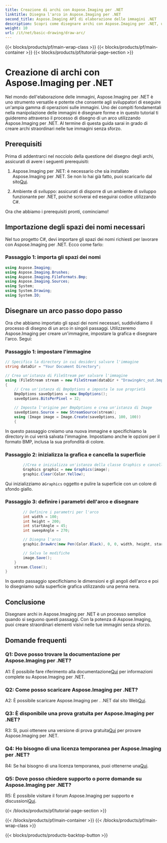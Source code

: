 ```yaml
---
title: Creazione di archi con Aspose.Imaging per .NET
linktitle: Disegna l'arco in Aspose.Imaging per .NET
second_title: Aspose.Imaging API di elaborazione delle immagini .NET
description: Scopri come disegnare archi con Aspose.Imaging per .NET, un potente strumento di manipolazione delle immagini. Guida passo passo per creare immagini straordinarie.
weight: 10
url: /it/net/basic-drawing/draw-arc/
---
```


{{< blocks/products/pf/main-wrap-class >}}
{{< blocks/products/pf/main-container >}}
{{< blocks/products/pf/tutorial-page-section >}}

# Creazione di archi con Aspose.Imaging per .NET

Nel mondo dell'elaborazione delle immagini, Aspose.Imaging per .NET è uno strumento versatile e potente che consente agli sviluppatori di eseguire un'ampia gamma di operazioni sulle immagini. Uno dei compiti fondamentali nella manipolazione delle immagini è disegnare forme e in questo tutorial ti guideremo attraverso il processo di disegno di un arco utilizzando Aspose.Imaging per .NET. Al termine di questa guida sarai in grado di creare archi straordinari nelle tue immagini senza sforzo.

## Prerequisiti

Prima di addentrarci nel nocciolo della questione del disegno degli archi, assicurati di avere i seguenti prerequisiti:

1.  Aspose.Imaging per .NET: è necessario che sia installato Aspose.Imaging per .NET. Se non lo hai già fatto, puoi scaricarlo dal sito[Qui](https://releases.aspose.com/imaging/net/).

2. Ambiente di sviluppo: assicurati di disporre di un ambiente di sviluppo funzionante per .NET, poiché scriverai ed eseguirai codice utilizzando C#.

Ora che abbiamo i prerequisiti pronti, cominciamo!

## Importazione degli spazi dei nomi necessari

Nel tuo progetto C#, devi importare gli spazi dei nomi richiesti per lavorare con Aspose.Imaging per .NET. Ecco come farlo:

### Passaggio 1: importa gli spazi dei nomi

```csharp
using Aspose.Imaging;
using Aspose.Imaging.Brushes;
using Aspose.Imaging.FileFormats.Bmp;
using Aspose.Imaging.Sources;
using System;
using System.Drawing;
using System.IO;
```

## Disegnare un arco passo dopo passo

Ora che abbiamo importato gli spazi dei nomi necessari, suddividiamo il processo di disegno di un arco in singoli passaggi. Utilizzeremo Aspose.Imaging per creare un'immagine, impostare la grafica e disegnare l'arco. Segui:

### Passaggio 1: impostare l'immagine

```csharp
// Specifica la directory in cui desideri salvare l'immagine
string dataDir = "Your Document Directory";

// Crea un'istanza di FileStream per salvare l'immagine
using (FileStream stream = new FileStream(dataDir + "DrawingArc_out.bmp", FileMode.Create))
{
    // Crea un'istanza di BmpOptions e imposta le sue proprietà
    BmpOptions saveOptions = new BmpOptions();
    saveOptions.BitsPerPixel = 32;

    // Imposta l'origine per BmpOptions e crea un'istanza di Image
    saveOptions.Source = new StreamSource(stream);
    using (Image image = Image.Create(saveOptions, 100, 100))
    {
```

In questo passaggio creiamo una nuova immagine e specifichiamo la directory in cui verrà salvata l'immagine. Impostiamo anche le opzioni per il formato BMP, inclusa la sua profondità di colore.

### Passaggio 2: inizializza la grafica e cancella la superficie

```csharp
        //Crea e inizializza un'istanza della classe Graphics e cancella la superficie grafica
        Graphics graphic = new Graphics(image);
        graphic.Clear(Color.Yellow);
```

 Qui inizializziamo a`Graphics` oggetto e pulire la superficie con un colore di sfondo giallo.

### Passaggio 3: definire i parametri dell'arco e disegnare

```csharp
        // Definire i parametri per l'arco
        int width = 100;
        int height = 200;
        int startAngle = 45;
        int sweepAngle = 270;

        // Disegna l'arco
        graphic.DrawArc(new Pen(Color.Black), 0, 0, width, height, startAngle, sweepAngle);

        // Salva le modifiche
        image.Save();
    }
    stream.Close();
}
```

In questo passaggio specifichiamo le dimensioni e gli angoli dell'arco e poi lo disegniamo sulla superficie grafica utilizzando una penna nera.

## Conclusione

Disegnare archi in Aspose.Imaging per .NET è un processo semplice quando si seguono questi passaggi. Con la potenza di Aspose.Imaging, puoi creare straordinari elementi visivi nelle tue immagini senza sforzo.

## Domande frequenti

### Q1: Dove posso trovare la documentazione per Aspose.Imaging per .NET?

 A1: È possibile fare riferimento alla documentazione[Qui](https://reference.aspose.com/imaging/net/) per informazioni complete su Aspose.Imaging per .NET.

### Q2: Come posso scaricare Aspose.Imaging per .NET?

 A2: È possibile scaricare Aspose.Imaging per . .NET dal sito Web[Qui](https://releases.aspose.com/imaging/net/).

### Q3: È disponibile una prova gratuita per Aspose.Imaging per .NET?

 R3: Sì, puoi ottenere una versione di prova gratuita[Qui](https://releases.aspose.com/) per provare Aspose.Imaging per .NET.

### Q4: Ho bisogno di una licenza temporanea per Aspose.Imaging per .NET?

 R4: Se hai bisogno di una licenza temporanea, puoi ottenerne una[Qui](https://purchase.aspose.com/temporary-license/).

### Q5: Dove posso chiedere supporto o porre domande su Aspose.Imaging per .NET?

 R5: È possibile visitare il forum Aspose.Imaging per supporto e discussioni[Qui](https://forum.aspose.com/).

{{< /blocks/products/pf/tutorial-page-section >}}

{{< /blocks/products/pf/main-container >}}
{{< /blocks/products/pf/main-wrap-class >}}

{{< blocks/products/products-backtop-button >}}
